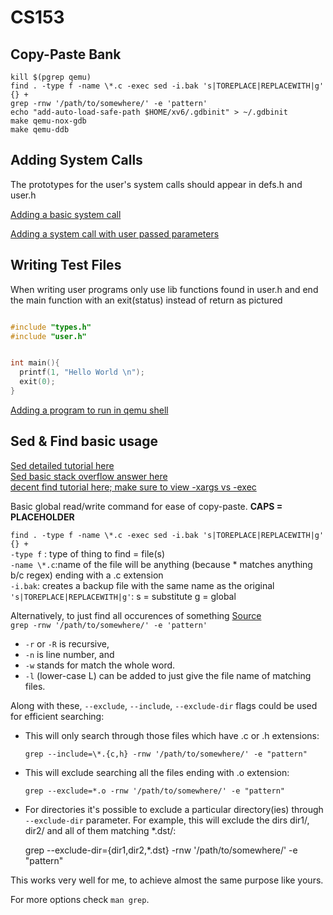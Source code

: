 # CS153
## Copy-Paste Bank
``kill $(pgrep qemu)``  
``find . -type f -name \*.c -exec sed -i.bak 's|TOREPLACE|REPLACEWITH|g' {} +``     
``grep -rnw '/path/to/somewhere/' -e 'pattern'``  
``echo "add-auto-load-safe-path $HOME/xv6/.gdbinit" > ~/.gdbinit``  
``make qemu-nox-gdb``  
``make qemu-ddb``  

## Adding System Calls
The prototypes for the user's system calls should appear in defs.h and user.h

[Adding a basic system call](https://stackoverflow.com/questions/8021774/how-do-i-add-a-system-call-utility-in-xv6?rq=1)

[Adding a system call with user passed parameters](https://stackoverflow.com/questions/46870509/how-to-pass-a-value-into-system-call-xv6)

## Writing Test Files
When writing user programs only use lib functions found in user.h and end the main function with an exit(status) instead of return as pictured

```C

#include "types.h"
#include "user.h"


int main(){
  printf(1, "Hello World \n");
  exit(0);
}

```

[Adding a program to run in qemu shell](https://ampleux.wordpress.com/2018/02/22/how-to-add-a-user-program-to-xv6/)

## Sed & Find basic usage
[Sed detailed tutorial here](http://www.grymoire.com/Unix/Sed.html#uh-0)  
[Sed basic stack overflow answer here](https://stackoverflow.com/questions/13364514/batch-replace-text-inside-text-file-linux-osx-commandline)   
[decent find tutorial here; make sure to view -xargs vs -exec](https://danielmiessler.com/study/find/)   

Basic global read/write command for ease of copy-paste.  **CAPS = PLACEHOLDER**

``find . -type f -name \*.c -exec sed -i.bak 's|TOREPLACE|REPLACEWITH|g' {} +``   
``-type f`` : type of thing to find = file(s)  
``-name \*.c``:name of the file will be anything (because * matches anything b/c regex) ending with a .c extension  
``-i.bak``: creates a backup file with the same name as the original   
``'s|TOREPLACE|REPLACEWITH|g'``: s = substitute g = global   


Alternatively, to just find all occurences of something  [Source](https://stackoverflow.com/questions/16956810/how-do-i-find-all-files-containing-specific-text-on-linux)  
``grep -rnw '/path/to/somewhere/' -e 'pattern'``  
* `-r` or `-R` is recursive, 
* `-n` is line number, and 
* `-w` stands for match the whole word. 
* `-l` (lower-case L) can be added to just give the file name of matching files.

Along with these, `--exclude`, `--include`, `--exclude-dir` flags could be used for efficient searching:

  - This will only search through those files which have .c or .h extensions:

        grep --include=\*.{c,h} -rnw '/path/to/somewhere/' -e "pattern"

  - This will exclude searching all the files ending with .o extension:

        grep --exclude=*.o -rnw '/path/to/somewhere/' -e "pattern"

  -  For directories it's possible to exclude a particular directory(ies) through `--exclude-dir` parameter. For example, this will exclude the dirs dir1/, dir2/ and all of them matching *.dst/:

        grep --exclude-dir={dir1,dir2,*.dst} -rnw '/path/to/somewhere/' -e "pattern"

This works very well for me, to achieve almost the same purpose like yours.

For more options check `man grep`.
